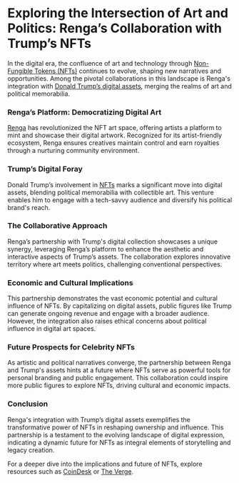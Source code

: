 # Exploring the Intersection of Art and Politics: Renga’s Collaboration with Trump’s NFTs

In the digital era, the confluence of art and technology through [Non-Fungible Tokens (NFTs)](https://en.wikipedia.org/wiki/Non-fungible_token) continues to evolve, shaping new narratives and opportunities. Among the pivotal collaborations in this landscape is Renga's integration with [Donald Trump’s digital assets](https://www.nbcnews.com/tech/donald-trump-nft-sales-soar-campaign-announcement-rcna55802), merging the realms of art and political memorabilia.

### Renga’s Platform: Democratizing Digital Art
[Renga](https://renga.io) has revolutionized the NFT art space, offering artists a platform to mint and showcase their digital artwork. Recognized for its artist-friendly ecosystem, Renga ensures creatives maintain control and earn royalties through a nurturing community environment.

### Trump’s Digital Foray
Donald Trump’s involvement in [NFTs](https://www.bbc.com/news/world-us-canada-63870341) marks a significant move into digital assets, blending political memorabilia with collectible art. This venture enables him to engage with a tech-savvy audience and diversify his political brand's reach.

### The Collaborative Approach
Renga’s partnership with Trump's digital collection showcases a unique synergy, leveraging Renga’s platform to enhance the aesthetic and interactive aspects of Trump’s assets. The collaboration explores innovative territory where art meets politics, challenging conventional perspectives.

### Economic and Cultural Implications
This partnership demonstrates the vast economic potential and cultural influence of NFTs. By capitalizing on digital assets, public figures like Trump can generate ongoing revenue and engage with a broader audience. However, the integration also raises ethical concerns about political influence in digital art spaces.

### Future Prospects for Celebrity NFTs
As artistic and political narratives converge, the partnership between Renga and Trump's assets hints at a future where NFTs serve as powerful tools for personal branding and public engagement. This collaboration could inspire more public figures to explore NFTs, driving cultural and economic impacts.

### Conclusion
Renga's integration with Trump’s digital assets exemplifies the transformative power of NFTs in reshaping ownership and influence. This partnership is a testament to the evolving landscape of digital expression, indicating a dynamic future for NFTs as integral elements of storytelling and legacy creation.

For a deeper dive into the implications and future of NFTs, explore resources such as [CoinDesk](https://www.coindesk.com) or [The Verge](https://www.theverge.com).